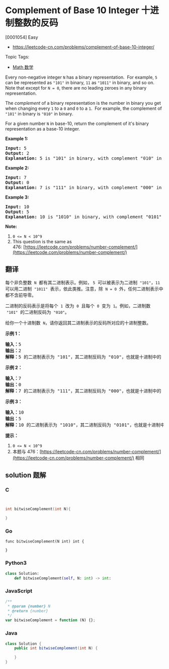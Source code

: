 # Complement of Base 10 Integer 十进制整数的反码

[0001054] Easy

- https://leetcode-cn.com/problems/complement-of-base-10-integer/

Topic Tags:

- [Math 数学](https://leetcode-cn.com/tag/math/)

Every non-negative integer `N` has a binary representation.  For example, `5` can be represented as `"101"` in binary, `11` as `"1011"` in binary, and so on.  Note that except for `N = 0`, there are no leading zeroes in any binary representation.

The *complement* of a binary representation is the number in binary you get when changing every `1` to a `0` and `0` to a `1`.  For example, the complement of `"101"` in binary is `"010"` in binary.

For a given number `N` in base-10, return the complement of it's binary representation as a base-10 integer.

**Example 1:**

<pre><strong>Input: </strong><span id="example-input-1-1">5</span>
<strong>Output: </strong><span id="example-output-1">2</span>
<strong>Explanation: </strong>5 is "101" in binary, with complement "010" in binary, which is 2 in base-10.
</pre>

**Example 2:**

<pre><strong>Input: </strong><span id="example-input-2-1">7</span>
<strong>Output: </strong><span id="example-output-2">0</span>
<span id="example-output-1"><strong>Explanation: </strong>7 is "111" in binary, with complement "000" in binary, which is 0 in base-10.
</span></pre>

**Example 3:**

<pre><strong>Input: </strong><span id="example-input-3-1">10</span>
<strong>Output: </strong><span id="example-output-3">5</span>
<strong>Explanation: </strong>10 is "1010" in binary, with complement "0101" in binary, which is 5 in base-10.
</pre>

**Note:**

1.  `0 <= N < 10^9`
2.  This question is the same as 476: [https://leetcode.com/problems/number-complement/](https://leetcode.com/problems/number-complement/)

## 翻译

每个非负整数  `N`  都有其二进制表示。例如， `5`  可以被表示为二进制  `"101"`，`11` 可以用二进制  `"1011"`  表示，依此类推。注意，除  `N = 0`  外，任何二进制表示中都不含前导零。

二进制的反码表示是将每个  `1`  改为  `0`  且每个  `0`  变为  `1`。例如，二进制数  `"101"`  的二进制反码为  `"010"`。

给你一个十进制数  `N`，请你返回其二进制表示的反码所对应的十进制整数。

**示例 1：**

<pre><strong>输入：</strong>5
<strong>输出：</strong>2
<strong>解释：</strong>5 的二进制表示为 "101"，其二进制反码为 "010"，也就是十进制中的 2 。
</pre>

**示例 2：**

<pre><strong>输入：</strong>7
<strong>输出：</strong>0
<strong>解释：</strong>7 的二进制表示为 "111"，其二进制反码为 "000"，也就是十进制中的 0 。
</pre>

**示例 3：**

<pre><strong>输入：</strong>10
<strong>输出：</strong>5
<strong>解释：</strong>10 的二进制表示为 "1010"，其二进制反码为 "0101"，也就是十进制中的 5 。
</pre>

**提示：**

1.  `0 <= N < 10^9`
2.  本题与 476：[https://leetcode-cn.com/problems/number-complement/](https://leetcode-cn.com/problems/number-complement/) 相同

## solution 题解

### C

```c


int bitwiseComplement(int N){

}


```

### Go

```golang
func bitwiseComplement(N int) int {

}
```

### Python3

```python
class Solution:
    def bitwiseComplement(self, N: int) -> int:
```

### JavaScript

```javascript
/**
 * @param {number} N
 * @return {number}
 */
var bitwiseComplement = function (N) {};
```

### Java

```java
class Solution {
    public int bitwiseComplement(int N) {

    }
}
```
